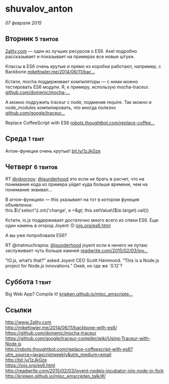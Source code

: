 # shuvalov_anton

_07 февраля 2015_

## Вторник <small>5 твитов</small>

[2ality.com](http://t.co/PvtJZodxLf "http://www.2ality.com") — один из лучших ресурсов о ES6. Axel подробно рассказывает и показывает на примерах все новые штуки.

Классы в ES6 очень крутые и прямо из коробки работают, например, с Backbone [mikefowler.me/2014/06/11/bac…](http://t.co/iTpI8kcbF1 "http://mikefowler.me/2014/06/11/backbone-with-es6/")

Кстати, mocha поддерживает компиляторы — с ними можно тестировать ES6 модули. Я, к примеру, использую mocha-traceur. [github.com/domenic/mocha-…](https://t.co/RYEpf7hWPX "https://github.com/domenic/mocha-traceur")

А можно подружить traceur c node, подменив require. Так можно и node\_modules компилировать, что иногда полезно [github.com/google/traceur…](https://t.co/ZUhwmdVsin "https://github.com/google/traceur-compiler/wiki/Using-Traceur-with-Node.js")

Replace CoffeeScript with ES6 [robots.thoughtbot.com/replace-coffee…](http://t.co/ELB3FSt6Qx "http://robots.thoughtbot.com/replace-coffeescript-with-es6?utm_source=javascriptweekly&utm_medium=email")

## Среда <small>1 твит</small>

Arrow-функции очень крутые! [bit.ly/1zJkGze](http://t.co/U1ODB6vaN3 "http://bit.ly/1zJkGze")

## Четверг <small>6 твитов</small>

RT [@rdvornov](https://twitter.com/rdvornov "Roman Dvornov"): [@jsunderhood](https://twitter.com/jsunderhood "Разработчик") это если не брать в расчет, что на понимание кода из примера уйдет куда больше времени, чем на понимание эквивал…

В arrow-функциях — this указывает на тот  в котором функция объявленна:   
this.$\('select'\).on\('change', e =&gt; this.setValue\($\(e.target\).val\(\)\)

Кстати, io.js поддерживает достаточно много всего из спеки ES6. Еще один камень в огород Joyent :D [iojs.org/es6.html](https://t.co/VtTWv98RPl "https://iojs.org/es6.html")

А вы уже попробовали ES6?

RT @matmuchrapna: [@jsunderhood](https://twitter.com/jsunderhood "Разработчик") joyent если я ничего не путаю заслуживает чуть больше камней  [readwrite.com/2015/02/03/joy…](http://t.co/p5MsEMy5h0 "http://readwrite.com/2015/02/03/joyent-nodejs-incubator-iojs-node-io-fork")

“IO.js, what’s that?” asked Joyent CEO Scott Hammond. “This is a Node.js project for Node.js innovations.” Окей, но где же \`0.12\`?

## Суббота <small>1 твит</small>

Big Web App? Compile it! [kripken.github.io/mloc\_emscripte…](http://t.co/vuLsUgPI4U "http://kripken.github.io/mloc_emscripten_talk/#/")

## Ссылки

<a href="http://www.2ality.com" target="_blank">http://www.2ality.com</a>  
<a href="http://mikefowler.me/2014/06/11/backbone-with-es6/" target="_blank">http://mikefowler.me/2014/06/11/backbone-with-es6/</a>  
<a href="https://github.com/domenic/mocha-traceur" target="_blank">https://github.com/domenic/mocha-traceur</a>  
<a href="https://github.com/google/traceur-compiler/wiki/Using-Traceur-with-Node.js" target="_blank">https://github.com/google/traceur-compiler/wiki/Using-Traceur-with-Node.js</a>  
<a href="http://robots.thoughtbot.com/replace-coffeescript-with-es6?utm_source=javascriptweekly&utm_medium=email" target="_blank">http://robots.thoughtbot.com/replace-coffeescript-with-es6?utm_source=javascriptweekly&utm_medium=email</a>  
<a href="http://bit.ly/1zJkGze" target="_blank">http://bit.ly/1zJkGze</a>  
<a href="https://iojs.org/es6.html" target="_blank">https://iojs.org/es6.html</a>  
<a href="http://readwrite.com/2015/02/03/joyent-nodejs-incubator-iojs-node-io-fork" target="_blank">http://readwrite.com/2015/02/03/joyent-nodejs-incubator-iojs-node-io-fork</a>  
<a href="http://kripken.github.io/mloc_emscripten_talk/#/" target="_blank">http://kripken.github.io/mloc_emscripten_talk/#/</a>